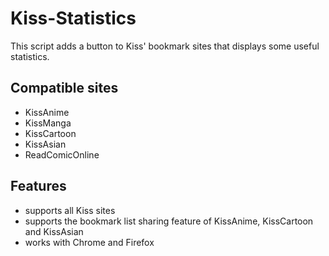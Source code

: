 # Kiss-Statistics

This script adds a button to Kiss' bookmark sites that displays some useful statistics.

## Compatible sites

- KissAnime
- KissManga
- KissCartoon
- KissAsian
- ReadComicOnline

## Features

- supports all Kiss sites
- supports the bookmark list sharing feature of KissAnime, KissCartoon and KissAsian
- works with Chrome and Firefox
